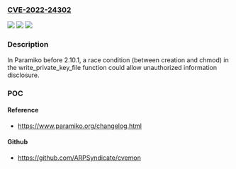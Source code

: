 ### [CVE-2022-24302](https://cve.mitre.org/cgi-bin/cvename.cgi?name=CVE-2022-24302)
![](https://img.shields.io/static/v1?label=Product&message=n%2Fa&color=blue)
![](https://img.shields.io/static/v1?label=Version&message=n%2Fa&color=blue)
![](https://img.shields.io/static/v1?label=Vulnerability&message=n%2Fa&color=brighgreen)

### Description

In Paramiko before 2.10.1, a race condition (between creation and chmod) in the write_private_key_file function could allow unauthorized information disclosure.

### POC

#### Reference
- https://www.paramiko.org/changelog.html

#### Github
- https://github.com/ARPSyndicate/cvemon

